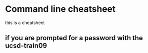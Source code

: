 # Command line cheatsheet

this is a cheatsheet 

## if you are prompted for a password with the ucsd-train09 
